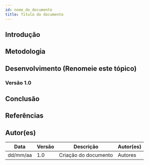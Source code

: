 ```yaml
---
id: nome_do_documento
title: Titulo do documento
---
```



## Introdução

<p align = "justify">
<!-- Escreva uma introdução simples e concisa, explicando do que se trata o documento e como ele será usado no projeto (qual o objetivo do documento). -->
</p>

## Metodologia 

<p align = "justify">
<!-- Descreva como o documento foi feito, como a técnica foi utilizada no projeto. -->
</p>

## Desenvolvimento (Renomeie este tópico)   

<!-- Mude o título do tópico de desenvolvimento para outros individuais de cada artefato. Adicione quantos subtópicos precisar. -->
### Versão 1.0

<p align = "justify">
<!-- Desenvolva o documento propriamente neste tópico. Para cada mudança relevante ou impactante, crie um novo subtópico com a versão correspondente (Exemplo: Versão 1.0, Versão 1.1, Versão 1.2) -->
</p>

<p align = "justify">
<!-- Escreva aqui a primeira versão do documento. -->
</p>

## Conclusão  

<p align = "justify">
<!-- Descreva neste tópico como a aplicação da técnica e a criação do documento foi útil para o projeto. -->
</p>

## Referências

## Autor(es)
<!-- Para cada alteração no documento, lembre-se de descrever as mudanças, a versão, a data e creditar os autores. -->
| Data | Versão | Descrição | Autor(es) |
| -- | -- | -- | -- |
| dd/mm/aa | 1.0 | Criação do documento | Autores | 